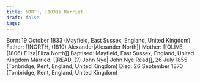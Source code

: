 ```yaml
---
title: NORTH, (1833) Harriet
draft: false
tags:
---
```

Born: 19 October 1833 (Mayfield, East Sussex, England, United Kingdom)
Father: [[NORTH, (1810) Alexander|Alexander North]]
Mother: [[OLIVE, (1806) Eliza|Eliza North]]
Baptised: Mayfield, East Sussex, England, United Kingdom
Married: [[READ, (?) John Nye| John Nye Read]], 26 July 1855 (Tonbridge, Kent, England, United Kingdom)
Died: 26 September 1870 (Tonbridge, Kent, England, United Kingdom)
